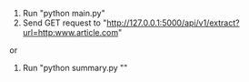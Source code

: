 1. Run "python main.py"
2. Send GET request to "http://127.0.0.1:5000/api/v1/extract?url=http:www.article.com"

or

1. Run "python summary.py "<URL>"

